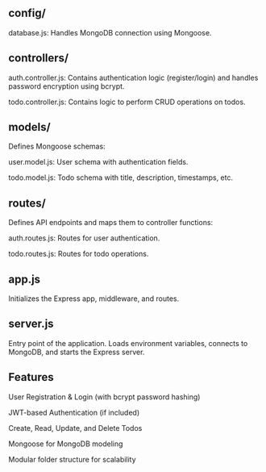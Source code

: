 ## config/

database.js: Handles MongoDB connection using Mongoose.

## controllers/

auth.controller.js: Contains authentication logic (register/login) and handles password encryption using bcrypt.

todo.controller.js: Contains logic to perform CRUD operations on todos.

## models/

Defines Mongoose schemas:

user.model.js: User schema with authentication fields.

todo.model.js: Todo schema with title, description, timestamps, etc.

## routes/

Defines API endpoints and maps them to controller functions:

auth.routes.js: Routes for user authentication.

todo.routes.js: Routes for todo operations.

 ## app.js

Initializes the Express app, middleware, and routes.

 ## server.js
 
Entry point of the application. Loads environment variables, connects to MongoDB, and starts the Express server.

 ## Features
 
 User Registration & Login (with bcrypt password hashing)

 JWT-based Authentication (if included)

 Create, Read, Update, and Delete Todos

 Mongoose for MongoDB modeling

 Modular folder structure for scalability
